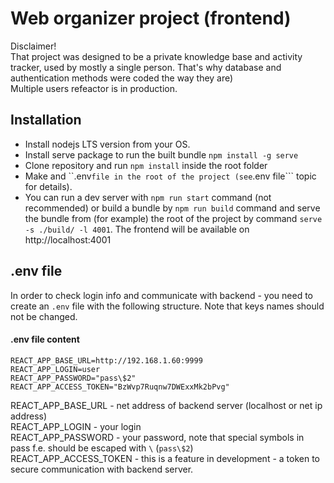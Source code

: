 # Web organizer project (frontend)
Disclaimer!  
That project was designed to be a private knowledge base and activity tracker, used by mostly a single person. That's why database and authentication methods were coded the way they are)  
Multiple users refeactor is in production.
  
  
## Installation
- Install nodejs LTS version from your OS.
- Install serve package to run the built bundle ```npm install -g serve```
- Clone repository and run ```npm install``` inside the root folder
- Make and ``.env``` file in the root of the project (see ```.env file``` topic for details).
- You can run a dev server with ```npm run start``` command (not recommended) or build a bundle by ```npm run build``` command and serve the bundle from (for example) the root of the project by command ```serve -s ./build/ -l 4001```.
The frontend will be available on http://localhost:4001

## .env file
In order to check login info and communicate with backend - you need to create an ```.env``` file with the following structure. Note that keys names should not be changed. 


#### .env file content
```
REACT_APP_BASE_URL=http://192.168.1.60:9999
REACT_APP_LOGIN=user
REACT_APP_PASSWORD="pass\$2"
REACT_APP_ACCESS_TOKEN="BzWvp7Ruqnw7DWExxMk2bPvg"
```

REACT_APP_BASE_URL - net address of backend server (localhost or net ip address)  
REACT_APP_LOGIN - your login  
REACT_APP_PASSWORD - your password, note that special symbols in pass f.e. should be escaped with ```\``` (```pass\$2```)  
REACT_APP_ACCESS_TOKEN - this is a feature in development - a token to secure communication with backend server.  
